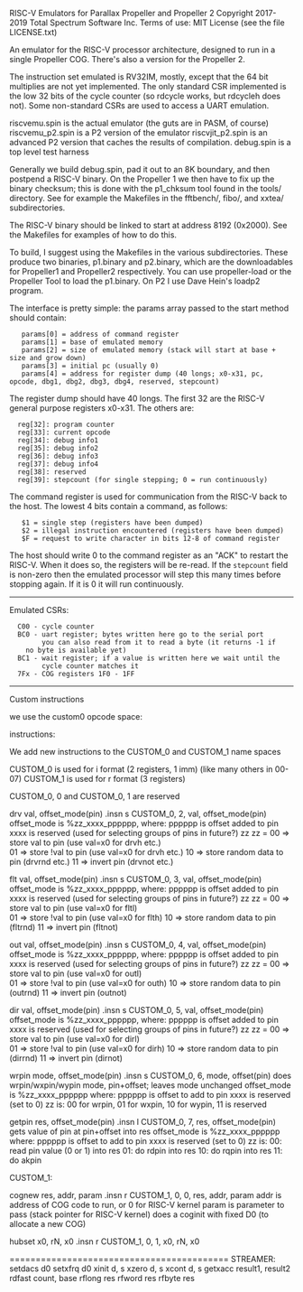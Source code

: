 RISC-V Emulators for Parallax Propeller and Propeller 2
Copyright 2017-2019 Total Spectrum Software Inc.
Terms of use: MIT License (see the file LICENSE.txt)

An emulator for the RISC-V processor architecture, designed to run
in a single Propeller COG. There's also a version for the Propeller 2.

The instruction set emulated is RV32IM, mostly, except that the 64 bit
multiplies are not yet implemented. The only standard CSR implemented is
the low 32 bits of the cycle counter (so rdcycle works, but rdcycleh does
not). Some non-standard CSRs are used to access a UART emulation.

riscvemu.spin is the actual emulator (the guts are in PASM, of course)
riscvemu_p2.spin is a P2 version of the emulator
riscvjit_p2.spin is an advanced P2 version that caches the results of
    compilation.
debug.spin is a top level test harness

Generally we build debug.spin, pad it out to an 8K boundary, and then
postpend a RISC-V binary. On the Propeller 1 we then have to fix up
the binary checksum; this is done with the p1_chksum tool found in
the tools/ directory. See for example the Makefiles
in the fftbench/, fibo/, and xxtea/ subdirectories.

The RISC-V binary should be linked to start at address 8192 (0x2000).
See the Makefiles for examples of how to do this.

To build, I suggest using the Makefiles in the various subdirectories.
These produce two binaries, p1.binary and p2.binary, which are the
downloadables for Propeller1 and Propeller2 respectively. You can use
propeller-load or the Propeller Tool to load the p1.binary. On
P2 I use Dave Hein's loadp2 program.

The interface is pretty simple: the params array passed to the start
method should contain:
```   
   params[0] = address of command register
   params[1] = base of emulated memory
   params[2] = size of emulated memory (stack will start at base + size and grow down)
   params[3] = initial pc (usually 0)
   params[4] = address for register dump (40 longs; x0-x31, pc, opcode, dbg1, dbg2, dbg3, dbg4, reserved, stepcount)
```

The register dump should have 40 longs. The first 32 are the RISC-V general
purpose registers x0-x31. The others are:
```
  reg[32]: program counter
  reg[33]: current opcode
  reg[34]: debug info1
  reg[35]: debug info2
  reg[36]: debug info3
  reg[37]: debug info4
  reg[38]: reserved
  reg[39]: stepcount (for single stepping; 0 = run continuously)
```

The command register is used for communication from the RISC-V back to the host.
The lowest 4 bits contain a command, as follows:
```
   $1 = single step (registers have been dumped)
   $2 = illegal instruction encountered (registers have been dumped)
   $F = request to write character in bits 12-8 of command register
```

The host should write 0 to the command register as an "ACK" to restart
the RISC-V. When it does so, the registers will be re-read. If the
`stepcount` field is non-zero then the emulated processor will step
this many times before stopping again. If it is 0 it will run continuously.
   
---------------------------------------------------------------------
Emulated CSRs:
```
  C00 - cycle counter
  BC0 - uart register; bytes written here go to the serial port
        you can also read from it to read a byte (it returns -1 if
	no byte is available yet)
  BC1 - wait register; if a value is written here we wait until the
        cycle counter matches it
  7Fx - COG registers 1F0 - 1FF
```
----------------------------------------------------------------------
Custom instructions

we use the custom0 opcode space:

instructions:

We add new instructions to the CUSTOM_0 and CUSTOM_1 name spaces

CUSTOM_0 is used for i format (2 registers, 1 imm) (like many others in 00-07)
CUSTOM_1 is used for r format (3 registers)

CUSTOM_0, 0 and CUSTOM_0, 1 are reserved

drv val, offset_mode(pin)
   .insn s  CUSTOM_0, 2, val, offset_mode(pin)
   offset_mode is %zz_xxxx_pppppp, where:
        pppppp is offset added to pin
	xxxx is reserved (used for selecting groups of pins in future?)
	zz
           zz = 00 => store val to pin (use val=x0 for drvh etc.)     
		01 => store !val to pin (use val=x0 for drvh etc.)
	        10 => store random data to pin (drvrnd etc.)
		11 => invert pin (drvnot etc.)
		
flt val, offset_mode(pin)
   .insn s  CUSTOM_0, 3, val, offset_mode(pin)
   offset_mode is %zz_xxxx_pppppp, where:
        pppppp is offset added to pin
	xxxx is reserved (used for selecting groups of pins in future?)
	zz
           zz = 00 => store val to pin (use val=x0 for fltl)     
		01 => store !val to pin (use val=x0 for flth)
	        10 => store random data to pin (fltrnd)
		11 => invert pin (fltnot)
		
out val, offset_mode(pin)
   .insn s  CUSTOM_0, 4, val, offset_mode(pin)
   offset_mode is %zz_xxxx_pppppp, where:
        pppppp is offset added to pin
	xxxx is reserved (used for selecting groups of pins in future?)
	zz
           zz = 00 => store val to pin (use val=x0 for outl)     
		01 => store !val to pin (use val=x0 for outh)
	        10 => store random data to pin (outrnd)
		11 => invert pin (outnot)
		
dir val, offset_mode(pin)
   .insn s  CUSTOM_0, 5, val, offset_mode(pin)
   offset_mode is %zz_xxxx_pppppp, where:
        pppppp is offset added to pin
	xxxx is reserved (used for selecting groups of pins in future?)
	zz
           zz = 00 => store val to pin (use val=x0 for dirl)     
		01 => store !val to pin (use val=x0 for dirh)
	        10 => store random data to pin (dirrnd)
		11 => invert pin (dirnot)
		
wrpin  mode, offset_mode(pin)
   .insn s CUSTOM_0, 6, mode, offset(pin)
   does wrpin/wxpin/wypin mode, pin+offset; leaves mode unchanged
   offset_mode is %zz_xxxx_pppppp where:
       pppppp is offset to add to pin
       xxxx is reserved (set to 0)
       zz is: 00 for wrpin, 01 for wxpin, 10 for wypin, 11 is reserved
       
getpin res, offset_mode(pin)
   .insn l CUSTOM_0, 7, res, offset_mode(pin)
   gets value of pin at pin+offset into res
   offset_mode is %zz_xxxx_pppppp where:
       pppppp is offset to add to pin
       xxxx is reserved (set to 0)
       zz is:
         00: read pin value (0 or 1) into res
	 01: do rdpin into res
	 10: do rqpin into res
	 11: do akpin

   
CUSTOM_1:

cognew res, addr, param
   .insn r CUSTOM_1, 0, 0, res, addr, param
   addr is address of COG code to run, or 0 for RISC-V kernel
   param is parameter to pass (stack pointer for RISC-V kernel)
   does a coginit with fixed D0 (to allocate a new COG)
   
hubset x0, rN, x0
   .insn r CUSTOM_1, 0, 1, x0, rN, x0
   

 ==========================================
 STREAMER:
 setdacs d0
 setxfrq d0
 xinit d, s
 xzero d, s
 xcont d, s
 getxacc result1, result2
 rdfast count, base
 rflong res
 rfword res
 rfbyte res
 